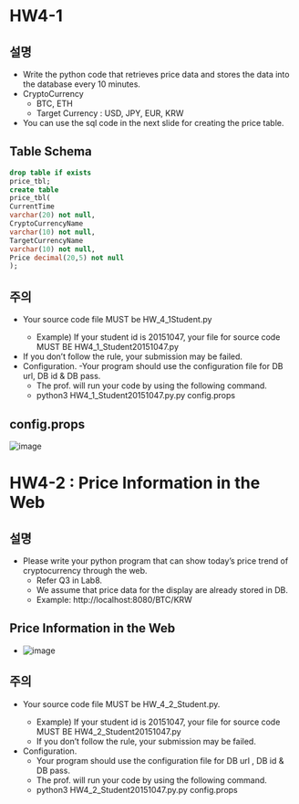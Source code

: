 # HW4-1
## 설명
- Write the python code that retrieves price data and stores the data into the database every 10 minutes.
- CryptoCurrency
  - BTC, ETH
  - Target Currency : USD, JPY, EUR, KRW
- You can use the sql code in the next slide for creating the price table.

## Table Schema
```sql
drop table if exists 
price_tbl;
create table 
price_tbl(
CurrentTime
varchar(20) not null,
CryptoCurrencyName
varchar(10) not null,
TargetCurrencyName
varchar(10) not null,
Price decimal(20,5) not null
);
```

## 주의
- Your source code file MUST be HW_4_1Student<Your ID>.py
  - Example) If your student id is 20151047, your file for source code MUST BE HW4_1_Student20151047.py
- If you don’t follow the rule, your submission may be failed.
- Configuration.
  -Your program should use the configuration file for DB url, DB id & DB pass.
  - The prof. will run your code by using the following command.
  - python3 HW4_1_Student20151047.py.py config.props

## config.props
![image](https://user-images.githubusercontent.com/50271884/70221288-6b851c00-178b-11ea-9a64-940d4e81651f.png)

# HW4-2 : Price Information in the Web
## 설명
- Please write your python program that can show today’s price trend of cryptocurrency through the web.
  - Refer Q3 in Lab8.
  - We assume that price data for the display are already stored in DB.
  - Example: http://localhost:8080/BTC/KRW

## Price Information in the Web
- ![image](https://user-images.githubusercontent.com/50271884/70221530-e1898300-178b-11ea-80d2-5c350f8cb294.png)

## 주의
- Your source code file MUST be HW_4_2_Student<Your ID>.py.
  - Example) If your student id is 20151047, your file for source code MUST BE HW4_2_Student20151047.py
  - If you don’t follow the rule, your submission may be failed.
- Configuration.
  - Your program should use the configuration file for DB url   , DB id & DB pass.
  - The prof. will run your code by using the following command.
  - python3 HW4_2_Student20151047.py.py config.props
